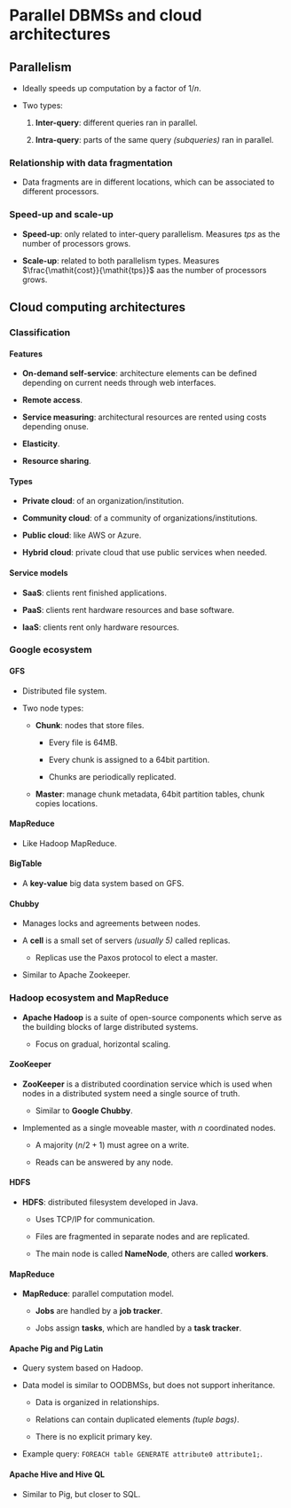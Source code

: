 



# Parallel DBMSs and cloud architectures

## Parallelism

* Ideally speeds up computation by a factor of $1 / n$.

* Two types:

    1. **Inter-query**: different queries ran in parallel.

    2. **Intra-query**: parts of the same query *(subqueries)* ran in parallel.

### Relationship with data fragmentation

* Data fragments are in different locations, which can be associated to different processors.


### Speed-up and scale-up

* **Speed-up**: only related to inter-query parallelism. Measures $\mathit{tps}$ as the number of processors grows.

* **Scale-up**: related to both parallelism types. Measures $\frac{\mathit{cost}}{\mathit{tps}}$ aas the number of processors grows.



## Cloud computing architectures

### Classification

#### Features

* **On-demand self-service**: architecture elements can be defined depending on current needs through web interfaces.

* **Remote access**.

* **Service measuring**: architectural resources are rented using costs depending onuse.

* **Elasticity**.

* **Resource sharing**.


#### Types

* **Private cloud**: of an organization/institution.

* **Community cloud**: of a community of organizations/institutions.

* **Public cloud**: like AWS or Azure.

* **Hybrid cloud**: private cloud that use public services when needed.


#### Service models

* **SaaS**: clients rent finished applications.

* **PaaS**: clients rent hardware resources and base software.

* **IaaS**: clients rent only hardware resources.


### Google ecosystem

#### GFS

* Distributed file system. 

* Two node types: 

    * **Chunk**: nodes that store files. 

        * Every file is 64MB. 

        * Every chunk is assigned to a 64bit partition. 

        * Chunks are periodically replicated. 

    * **Master**: manage chunk metadata, 64bit partition tables, chunk copies locations.

#### MapReduce

* Like Hadoop MapReduce.

#### BigTable

* A **key-value** big data system based on GFS.

#### Chubby

* Manages locks and agreements between nodes.

* A **cell** is a small set of servers *(usually 5)* called replicas. 

    * Replicas use the Paxos protocol to elect a master. 

* Similar to Apache Zookeeper.



### Hadoop ecosystem and MapReduce

* **Apache Hadoop** is a suite of open-source components which serve as the building blocks of large distributed systems.

    * Focus on gradual, horizontal scaling.

#### ZooKeeper

* **ZooKeeper** is a distributed coordination service which is used when nodes in a distributed system need a single source of truth.

    * Similar to **Google Chubby**.

* Implemented as a single moveable master, with $n$ coordinated nodes. 
    
    * A majority $(n/2+1)$ must agree on a write.

    * Reads can be answered by any node.

#### HDFS

* **HDFS**: distributed filesystem developed in Java.

    * Uses TCP/IP for communication.

    * Files are fragmented in separate nodes and are replicated.

    * The main node is called **NameNode**, others are called **workers**.

#### MapReduce

* **MapReduce**: parallel computation model.
    
    * **Jobs** are handled by a **job tracker**.

    * Jobs assign **tasks**, which are handled by a **task tracker**.


#### Apache Pig and Pig Latin

* Query system based on Hadoop.

* Data model is similar to OODBMSs, but does not support inheritance.

    * Data is organized in relationships.

    * Relations can contain duplicated elements *(tuple bags)*.

    * There is no explicit primary key.

* Example query: `FOREACH table GENERATE attribute0 attribute1;`.


#### Apache Hive and Hive QL

* Similar to Pig, but closer to SQL.